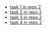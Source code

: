 - [task 1 in repo 2](#TODO:10)
- [task 2 in repo 2](#DOING:10)
- [task 3 in repo 2](#TODO:0)
- [task 4 in repo 2](#DOING:0)
